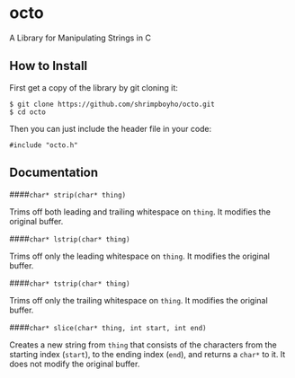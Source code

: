 octo
====

A Library for Manipulating Strings in C

How to Install
--------------

First get a copy of the library by git cloning it:

```
$ git clone https://github.com/shrimpboyho/octo.git
$ cd octo
```

Then you can just include the header file in your code:

```
#include "octo.h"
```

Documentation
-------------

####```char* strip(char* thing)```
	
Trims off both leading and trailing whitespace on ```thing```. It modifies the original buffer.

####```char* lstrip(char* thing)```
	
Trims off only the leading whitespace on ```thing```. It modifies the original buffer.

####```char* tstrip(char* thing)```
	
Trims off only the trailing whitespace on ```thing```. It modifies the original buffer.

####```char* slice(char* thing, int start, int end)```
	
Creates a new string from ```thing``` that consists of the characters from the starting index (```start```), to the ending index (```end```), and returns a ```char*``` to it. It does not modify the original buffer.
	
